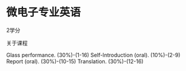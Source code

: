 # 微电子专业英语

2学分

关于课程

Glass performance. (30%)-(1-16)
Self-Introduction (oral). (10%)-(2-9)
Report (oral). (30%)-(10-15)
Translation. (30%)-(12-16)
